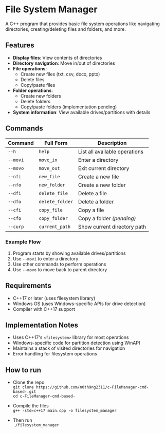 # File System Manager

A C++ program that provides basic file system operations like navigating directories, creating/deleting files and folders, and more.

## Features

- **Display files**: View contents of directories
- **Directory navigation**: Move in/out of directories
- **File operations**:
  - Create new files (txt, csv, docx, pptx)
  - Delete files
  - Copy/paste files 
- **Folder operations**:
  - Create new folders
  - Delete folders
  - Copy/paste folders (implementation pending)
- **System information**: View available drives/partitions with details

## Commands

| Command   | Full Form      | Description                      |
|-----------|----------------|----------------------------------|
| `--h`     | `help`         | List all available operations    |
| `--movi`  | `move_in`      | Enter a directory                |
| `--movo`  | `move_out`     | Exit current directory           |
| `--nfi`   | `new_file`     | Create a new file                |
| `--nfo`   | `new_folder`   | Create a new folder              |
| `--dfi`   | `delete_file`  | Delete a file                    |
| `--dfo`   | `delete_folder`| Delete a folder                  |
| `--cfi`   | `copy_file`    | Copy a file                      |
| `--cfo`   | `copy_folder`  | Copy a folder *(pending)*        |
| `--curp`  | `current_path` | Show current directory path      |


### Example Flow
1. Program starts by showing available drives/partitions
2. Use `--movi` to enter a directory
3. Use other commands to perform operations
4. Use `--movo` to move back to parent directory

## Requirements

- C++17 or later (uses filesystem library)
- Windows OS (uses Windows-specific APIs for drive detection)
- Compiler with C++17 support

## Implementation Notes

- Uses C++17's `<filesystem>` library for most operations
- Windows-specific code for partition detection using WinAPI
- Maintains a stack of visited directories for navigation
- Error handling for filesystem operations

## How to run
- Clone the repo\
  `git clone https://github.com/n0th9ng2311/c-FileManager-cmd-based-.git`\
  `cd c-FileManager-cmd-based-`

- Compile the files\
`g++ -std=c++17 main.cpp -o filesystem_manager`

- Then run\
`./filesystem_manager`


